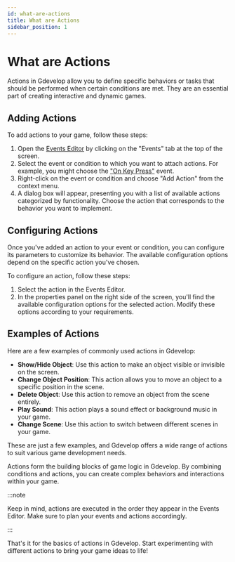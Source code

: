 ```yaml
---
id: what-are-actions
title: What are Actions
sidebar_position: 1
---
```


# What are Actions

Actions in Gdevelop allow you to define specific behaviors or tasks that should be performed when certain conditions are met. They are an essential part of creating interactive and dynamic games.

## Adding Actions

To add actions to your game, follow these steps:

1. Open the [Events Editor](../events-editor-view.md) by clicking on the "Events" tab at the top of the screen.
2. Select the event or condition to which you want to attach actions. For example, you might choose the ["On Key Press"](../conditions/on-key-press.md) event.
3. Right-click on the event or condition and choose "Add Action" from the context menu.
4. A dialog box will appear, presenting you with a list of available actions categorized by functionality. Choose the action that corresponds to the behavior you want to implement.

## Configuring Actions

Once you've added an action to your event or condition, you can configure its parameters to customize its behavior. The available configuration options depend on the specific action you've chosen.

To configure an action, follow these steps:

1. Select the action in the Events Editor.
2. In the properties panel on the right side of the screen, you'll find the available configuration options for the selected action. Modify these options according to your requirements.

## Examples of Actions

Here are a few examples of commonly used actions in Gdevelop:

- **Show/Hide Object**: Use this action to make an object visible or invisible on the screen.
- **Change Object Position**: This action allows you to move an object to a specific position in the scene.
- **Delete Object**: Use this action to remove an object from the scene entirely.
- **Play Sound**: This action plays a sound effect or background music in your game.
- **Change Scene**: Use this action to switch between different scenes in your game.

These are just a few examples, and Gdevelop offers a wide range of actions to suit various game development needs.

Actions form the building blocks of game logic in Gdevelop. By combining conditions and actions, you can create complex behaviors and interactions within your game.

:::note

Keep in mind, actions are executed in the order they appear in the Events Editor. Make sure to plan your events and actions accordingly.

:::

That's it for the basics of actions in Gdevelop. Start experimenting with different actions to bring your game ideas to life!
